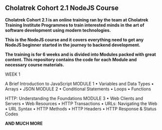 ## Cholatrek Cohort 2.1 NodeJS Course

**Cholatrek Cohort 2.1 is an online training ran by the team at Cholatrek Training Institute Programmes to train interested minds in the art of software development using modern technologies.**

**This is the NodeJS course and it covers everything need to get any NodeJS beginner started in the journey to backend development.**

**The training is for 6 weeks and is divided into Modules packed with great content. This repository contains the code for each Module and necessary course materials.**

WEEK 1

A Brief Introduction to JavaScript
MODULE 1
• Variables and Data Types
• Arrays
• JSON
MODULE 2
• Conditional Statements
• Loops
• Functions

HTTP: Understanding the Foundations
MODULE 3
• Web Clients and Servers
• Web Resources
• HTTP Transactions
• URLs: Navigating the Web
• URL Syntax
• HTTP Methods
• HTTP Headers
• HTTP Response & Status Codes

**AND MUCH MORE**
